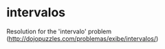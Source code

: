 # intervalos
Resolution for the 'intervalo' problem (http://dojopuzzles.com/problemas/exibe/intervalos/)
